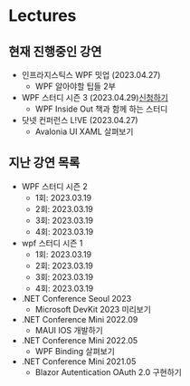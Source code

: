 # Lectures

## 현재 진행중인 강연
- 인프라지스틱스 WPF 밋업 (2023.04.27)
  - WPF 알아야할 팁들 2부
- WPF 스터디 시즌 3 (2023.04.29)[신청하기](https://forum.dotnetdev.kr/t/wpf-3/6795)
  - WPF Inside Out 책과 함께 하는 스터디
- 닷넷 컨퍼런스 L!VE (2023.04.27)
  - Avalonia UI XAML 살펴보기 

## 지난 강연 목록
- WPF 스터디 시즌 2
  - 1회: 2023.03.19
  - 2회: 2023.03.19
  - 3회: 2023.03.19
  - 4회: 2023.03.19
- wpf 스터디 시즌 1
  - 1회: 2023.03.19
  - 2회: 2023.03.19
  - 3회: 2023.03.19
  - 4회: 2023.03.19
- .NET Conference Seoul 2023
  - Microsoft DevKit 2023 미리보기
- .NET Conference Mini 2022.09
  - MAUI IOS 개발하기
- .NET Conference Mini 2022.05
  - WPF Binding 살펴보기
- .NET Conference Mini 2021.05
  - Blazor Autentication OAuth 2.0 구현하기
